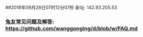 ##2018年09月28日07时12分07秒 新址: 142.93.205.53
### 兔友常见问题及解答: https://github.com/wanggonging/d/blob/w/FAQ.md
